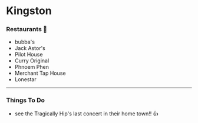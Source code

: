 # Kingston

### Restaurants :pizza:
- bubba's
- Jack Astor's
- Pilot House
- Curry Original
- Phnoem Phen
- Merchant Tap House
- Lonestar

----

### Things To Do
- see the Tragically Hip's last concert in their home town!! :+1:

